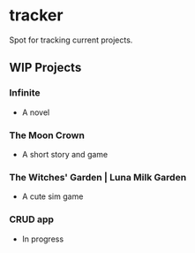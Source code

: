 # tracker
Spot for tracking current projects.


## WIP Projects
### Infinite
- A novel
### The Moon Crown
- A short story and game
### The Witches' Garden | Luna Milk Garden
 - A cute sim game
### CRUD app
- In progress
